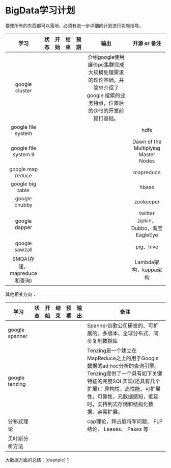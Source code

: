 # BigData学习计划

要使所有的东西都可以落地，必须有进一步详细的计划进行实施指导。

|学习|状态|开始|结束|预期|输出|开源 or 备注|
|:---:|:---:|:---:|:---:|:---:|:---:|:---:|
|google cluster|||||介绍google使用廉价pc集群完成大规模处理需求的理论基础。并简单介绍了google 搜索的业务特点，位置后的GFS的开发前提打基础。||
|google file system||||||hdfs|
|google file system II||||||Dawn of the Multiplying Master Nodes|
|google map reduce||||||mapreduce|
|google big table||||||hbase|
|google chubby ||||||zookeeper|
|google dapper||||||twitter zipkin、Dubbo，淘宝 EagleEye|
|google sawzall||||||pig、hive|
|SMQA(存储，mapreduce和查询)||||||Lambda架构，kappa架构|


其他相关方向：

|学习|状态|开始|结束|预期|输出|备注|
|---|---|---|---|---|---|---|
|google spanner||||||Spanner谷歌公司研发的、可扩展的、多版本、全球分布式、同步复制数据库|
|google tenzing||||||Tenzing是一个建立在MapReduce之上的用于Google数据的ad hoc分析的查询引擎。Tenzing提供了一个具有如下关键特征的完整SQL实现(还具有几个扩展)：异构性，高性能，可扩展性，可靠性，元数据感知，低延时，支持列式存储和结构化数据，容易扩展。|
|分布式理论||||||cap理论，拜占庭将军问题、 FLP 结论、 Leases、 Paxos 等|
|贝叶斯分析方法|||||||


大数据方面的总结：[duanple] [1]

[1]: http://duanple.blog.163.com/blog/static/709717672011330101333271/ "duanple"